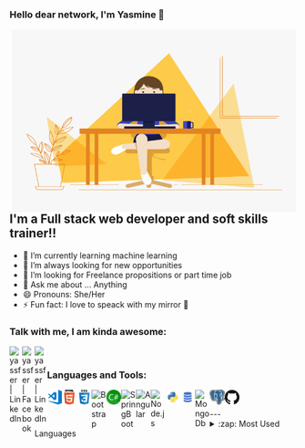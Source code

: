 ### Hello dear network, I'm Yasmine  👋

 <img align="right" alt="GIF" src="https://github.com/yassfer/yassfer/blob/main/code.gif?raw=true" width="500" height="320" />

## I'm a Full stack web developer and soft skills trainer!!
- 🌱 I’m currently learning machine learning 
- 🔭 I’m always looking for new opportunities 
- 👯 I’m looking for Freelance propositions or part time job
- 💬 Ask me about ... Anything
- 😄 Pronouns: She/Her
- ⚡ Fun fact: I love to speack with my mirror 🤣 


### Talk with me, I am kinda awesome:
[<img align="left" alt="yassfer | LinkedIn" width="22px" src="https://cdn.jsdelivr.net/npm/simple-icons@v3/icons/linkedin.svg" />][linkedin]
[<img align="left" alt="yassfer | Facebook" width="22px" src="https://www.citypng.com/public/uploads/preview/-11595327237ulqckjabpb.png" />][facebook]
[<img align="left" alt="yassfer | LinkedIn" width="22px" src="https://cdn.jsdelivr.net/npm/simple-icons@v3/icons/instagram.svg" />][instagram]

<br />

### Languages and Tools:

<img align="left" alt="Visual Studio Code" width="26px" src="https://raw.githubusercontent.com/github/explore/80688e429a7d4ef2fca1e82350fe8e3517d3494d/topics/visual-studio-code/visual-studio-code.png" />
<img align="left" alt="HTML5" width="26px" src="https://raw.githubusercontent.com/github/explore/80688e429a7d4ef2fca1e82350fe8e3517d3494d/topics/html/html.png" />
<img align="left" alt="CSS3" width="26px" src="https://raw.githubusercontent.com/github/explore/80688e429a7d4ef2fca1e82350fe8e3517d3494d/topics/css/css.png" />
<img align="left" alt="Bootstrap" width="26px" src="https://www.easy-micro.org/images/logiciels/web-frameworks/bootstrap-stack.png" />
<img align="left" alt="CSharp" width="26px" src="https://raw.githubusercontent.com/github/explore/80688e429a7d4ef2fca1e82350fe8e3517d3494d/topics/csharp/csharp.png" />
<img align="left" alt="SpringBoot" width="26px" src="https://blog.talanlabs.com/microservices-partie-4-spring-boot/cover.png" />
<img align="left" alt="Angular" width="26px" src="https://upload.wikimedia.org/wikipedia/commons/thumb/c/cf/Angular_full_color_logo.svg/1200px-Angular_full_color_logo.svg.png" />
<img align="left" alt="Node.js" width="26px" src="https://storage.semalt.com/uploads/articles/6e222187f3ca196b689b9d3984685dc91.png" />
<img align="left" alt="python" width="26px" src="https://raw.githubusercontent.com/github/explore/80688e429a7d4ef2fca1e82350fe8e3517d3494d/topics/python/python.png" />
<img align="left" alt="SQL" width="26px" src="https://raw.githubusercontent.com/github/explore/80688e429a7d4ef2fca1e82350fe8e3517d3494d/topics/sql/sql.png" />
<img align="left" alt="MongoDb" width="26px" src="https://www.pxpng.com/public/uploads/small/116089896921stskszgltblypypsqtf2tceem6ndptuimj1a8lgmst7met3bp8sxtp79jy27qyeaoratttbfc7zfmvpa7m2tmrej2oifkfl5apn.png" />
<img align="left" alt="postgreSQL" width="26px" src="https://raw.githubusercontent.com/github/explore/80688e429a7d4ef2fca1e82350fe8e3517d3494d/topics/postgresql/postgresql.png" />
<img align="left" alt="GitHub" width="26px" src="https://raw.githubusercontent.com/github/explore/78df643247d429f6cc873026c0622819ad797942/topics/github/github.png" />

<br />
<br />
---

<details>
  <summary>:zap: Most Used Languages</summary>

<img align="left" alt="Yasmine's GitHub Top Languages" src="https://github-readme-stats.vercel.app/api/top-langs/?username=yassfer&theme=tokyonight" />

</details>

[facebook]: https://www.facebook.com/profile.php?id=100009822338092
[instagram]: https://www.instagram.com/yasmine.ferchichi/
[linkedin]: linkedin.com/in/yasmine-ferchichi
